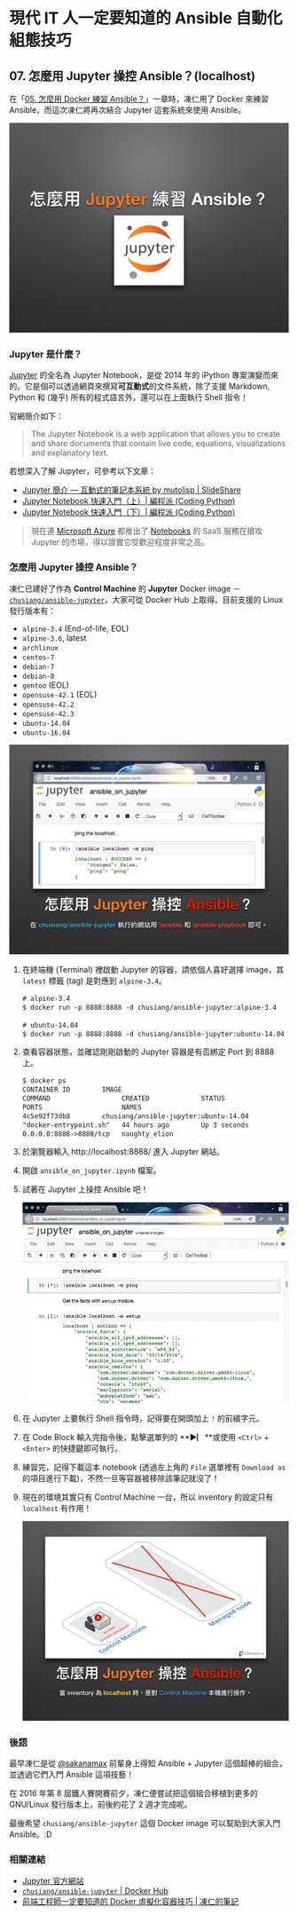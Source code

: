 # 現代 IT 人一定要知道的 Ansible 自動化組態技巧

## 07. 怎麼用 Jupyter 操控 Ansible？(localhost)

在「[05. 怎麼用 Docker 練習 Ansible？](05.how-to-practive-ansible-with-docker.md)」一章時，凍仁用了 Docker 來練習 Ansible，而這次凍仁將再次結合 Jupyter 這套系統來使用 Ansible。

![automate_with_ansible_practice-05.jpg](imgs/automate_with_ansible_practice-05.jpg)


### Jupyter 是什麼？

[Jupyter][jupyter_official] 的全名為 Jupyter Notebook，是從 2014 年的 iPython 專案演變而來的。它是個可以透過網頁來撰寫**可互動式**的文件系統，除了支援 Markdown, Python 和 (幾乎) 所有的程式語言外，還可以在上面執行 Shell 指令！

官網簡介如下：
 
> The Jupyter Notebook is a web application that allows you to create and share documents that contain live code, equations, visualizations and explanatory text.

[jupyter_official]: http://jupyter.org

若想深入了解 Jupyter，可參考以下文章：

- [Jupyter 簡介 — 互動式的筆記本系統 by mutolisp | SlideShare][jupyter_mutolisp_slides]
- [Jupyter Notebook 快速入門（上）\| 編程派 (Coding Python)][getting_started_with_jupyter1]
- [Jupyter Notebook 快速入門（下）\| 編程派 (Coding Python)][getting_started_with_jupyter2]

[jupyter_mutolisp_slides]: http://www.slideshare.net/mutolisp/jupyter
[getting_started_with_jupyter1]: http://codingpy.com/article/getting-started-with-jupyter-notebook-part-1/
[getting_started_with_jupyter2]: http://codingpy.com/article/getting-started-with-jupyter-notebook-part-2/

> 現在連 [Microsoft Azure][azure_official] 都推出了 [Notebooks][azure_notebooks] 的 SaaS 服務在搶攻 Jupyter 的市場，得以證實它受歡迎程度非常之高。

[azure_official]: https://azure.microsoft.com/zh-tw/
[azure_notebooks]: https://notebooks.azure.com/


### 怎麼用 Jupyter 操控 Ansible？

凍仁已建好了作為 **Control Machine** 的 **Jupyter** Docker image － [`chusiang/ansible-jupyter`][ansible_jupyter]，大家可從 Docker Hub 上取得。目前支援的 Linux 發行版本有：

- `alpine-3.4` (End-of-life, EOL)
- `alpine-3.6`, latest
- `archlinux`
- `centos-7`
- `debian-7`
- `debian-8`
- `gentoo` (EOL)
- `opensuse-42.1` (EOL)
- `opensuse-42.2`
- `opensuse-42.3`
- `ubuntu-14.04`
- `ubuntu-16.04`

[ansible_jupyter]: https://hub.docker.com/r/chusiang/ansible-jupyter/

![automate_with_ansible_practice-06.jpg](imgs/automate_with_ansible_practice-06.jpg)

1. 在終端機 (Terminal) 裡啟動 Jupyter 的容器，請依個人喜好選擇 image，其 `latest` 標籤 (tag) 是對應到 `alpine-3.4`。

   ```
   # alpine-3.4
   $ docker run -p 8888:8888 -d chusiang/ansible-jupyter:alpine-3.4

   # ubuntu-14.04
   $ docker run -p 8888:8888 -d chusiang/ansible-jupyter:ubuntu-14.04
   ```

2. 查看容器狀態，並確認剛剛啟動的 Jupyter 容器是有否綁定 Port 到 8888 上。

   ```
   $ docker ps
   CONTAINER ID        IMAGE                                        COMMAND                  CREATED             STATUS              PORTS                    NAMES
   4c5e92f73db8        chusiang/ansible-jupyter:ubuntu-14.04        "docker-entrypoint.sh"   44 hours ago        Up 3 seconds        0.0.0.0:8888->8888/tcp   naughty_elion
   ```

3. 於瀏覽器輸入 http://localhost:8888/ 進入 Jupyter 網站。
4. 開啟 `ansible_on_jupyter.ipynb` 檔案。
5. 試著在 Jupyter 上操控 Ansible 吧！

   ![2016-12-07-ansible-jupyter-ping.gif](imgs/2016-12-07-ansible-jupyter-ping.gif)

6. 在 Jupyter 上要執行 Shell 指令時，記得要在開頭加上 `!` 的前綴字元。
7. 在 Code Block 輸入完指令後，點擊選單列的 **▶▏**或使用 `<Ctrl>` + `<Enter>` 的快捷鍵即可執行。
8. 練習完，記得下載這本 notebook (透過左上角的 `File` 選單裡有 `Download as` 的項目進行下載)，不然一旦等容器被移除該筆記就沒了！
9. 現在的環境其實只有 Control Machine 一台，所以 inventory 的設定只有 `localhost` 有作用！

   ![automate_with_ansible_practice-07.jpg](imgs/automate_with_ansible_practice-07.jpg)


### 後語

最早凍仁是從 [@sakanamax][sakanamax] 前輩身上得知 Ansible + Jupyter 這個超棒的組合，並透過它們入門 Ansible 這項技藝！

在 2016 年第 8 屆鐵人賽開賽前夕，凍仁便嘗試把這個組合移植到更多的 GNU/Linux 發行版本上，前後約花了 2 週才完成呢。

最後希望 `chusiang/ansible-jupyter` 這個 Docker image 可以幫助到大家入門 Ansible。:D

[sakanamax]: https://twitter.com/sakanamax


### 相關連結

- [Jupyter 官方網站][jupyter_official]
- [`chusiang/ansible-jupyter` | Docker Hub][ansible_jupyter]
- [前端工程師一定要知道的 Docker 虛擬化容器技巧 | 凍仁的筆記][virtualization_with_docker]

[virtualization_with_docker]: http://note.drx.tw/2016/07/virtualization-with-docker-container-basic-for-f2e.html

